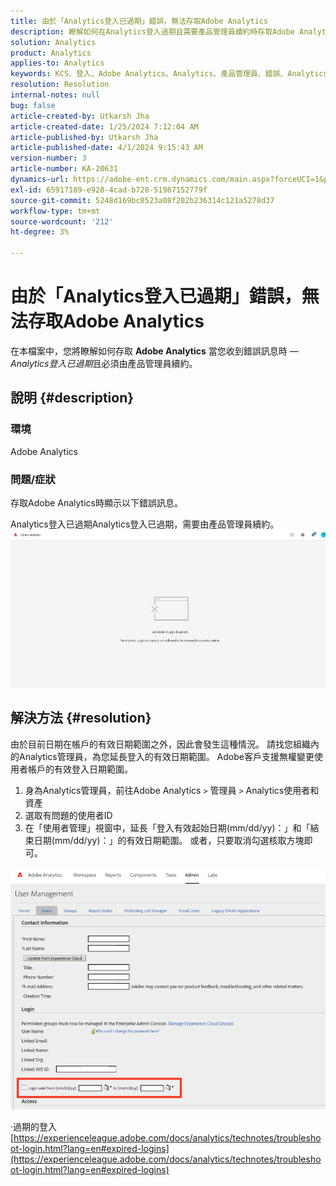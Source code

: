 ```yaml
---
title: 由於「Analytics登入已過期」錯誤，無法存取Adobe Analytics
description: 瞭解如何在Analytics登入過期且需要產品管理員續約時存取Adobe Analytics。
solution: Analytics
product: Analytics
applies-to: Analytics
keywords: KCS、登入、Adobe Analytics、Analytics、產品管理員、錯誤、Analytics登入已過期
resolution: Resolution
internal-notes: null
bug: false
article-created-by: Utkarsh Jha
article-created-date: 1/25/2024 7:12:04 AM
article-published-by: Utkarsh Jha
article-published-date: 4/1/2024 9:15:43 AM
version-number: 3
article-number: KA-20631
dynamics-url: https://adobe-ent.crm.dynamics.com/main.aspx?forceUCI=1&pagetype=entityrecord&etn=knowledgearticle&id=42251a07-51bb-ee11-a569-6045bd006b3d
exl-id: 65917189-e928-4cad-b728-51987152779f
source-git-commit: 5248d169bc0523a08f202b236314c121a5278d37
workflow-type: tm+mt
source-wordcount: '212'
ht-degree: 3%

---
```


# 由於「Analytics登入已過期」錯誤，無法存取Adobe Analytics


在本檔案中，您將瞭解如何存取 <b>Adobe Analytics</b> 當您收到錯誤訊息時 —  *Analytics登入已過期*&#x200B;且必須由產品管理員續約。

## 說明 {#description}


### <b>環境</b>

Adobe Analytics



### <b>問題/症狀</b>

存取Adobe Analytics時顯示以下錯誤訊息。

Analytics登入已過期Analytics登入已過期，需要由產品管理員續約。
 <br>![](assets/___43251a07-51bb-ee11-a569-6045bd006b3d___.jpeg)

## 解決方法 {#resolution}


由於目前日期在帳戶的有效日期範圍之外，因此會發生這種情況。 請找您組織內的Analytics管理員，為您延長登入的有效日期範圍。 Adobe客戶支援無權變更使用者帳戶的有效登入日期範圍。

1. 身為Analytics管理員，前往Adobe Analytics `>`  管理員 `>`  Analytics使用者和資產
2. 選取有問題的使用者ID
3. 在「使用者管理」視窗中，延長「登入有效起始日期(mm/dd/yy)：」和「結束日期(mm/dd/yy)：」的有效日期範圍。 或者，只要取消勾選核取方塊即可。


![](assets/6282c86d-563a-ed11-9db0-0022480869de.png)

·過期的登入
[https://experienceleague.adobe.com/docs/analytics/technotes/troubleshoot-login.html?lang=en#expired-logins](https://experienceleague.adobe.com/docs/analytics/technotes/troubleshoot-login.html?lang=en#expired-logins)
